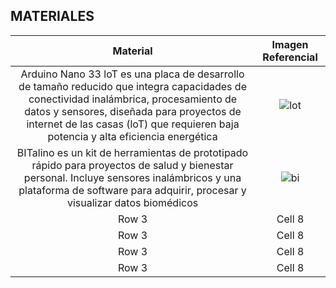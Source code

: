 
## MATERIALES

| Material   | Imagen Referencial  |
|:-------------: |:---------------:| 
| Arduino Nano 33 loT es una placa de desarrollo de tamaño reducido que integra capacidades de conectividad inalámbrica, procesamiento de datos y sensores, diseñada para proyectos de internet de las casas (loT) que requieren baja potencia y alta eficiencia energética          | ![lot](https://cdn.shopify.com/s/files/1/0506/1689/3647/products/ABX00027_03.front_860x645.jpg?v=1626445295)          |
| BITalino es un kit de herramientas de prototipado rápido para proyectos de salud y bienestar personal. Incluye sensores inalámbricos y una plataforma de software para adquirir, procesar y visualizar datos biomédicos          | ![bi](https://upchlabib.com/wp-content/uploads/2023/03/Bitalicio-rotated.jpeg)          |
| Row 3          | Cell 8          |
| Row 3          | Cell 8          |
| Row 3          | Cell 8          |
| Row 3          | Cell 8          |
